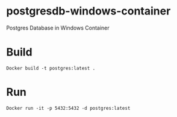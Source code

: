 # postgresdb-windows-container
Postgres Database in Windows Container

# Build
    Docker build -t postgres:latest .

# Run
    Docker run -it -p 5432:5432 -d postgres:latest

<!-- # Ref

[Windows Server Core](https://github.com/brogersyh/Dockerfiles-for-windows/blob/master/postgresql/dockerfile)

-->
